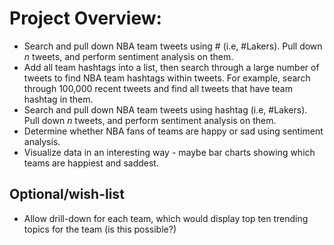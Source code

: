 # Project Overview:
- Search and pull down NBA team tweets using # (i.e, #Lakers). Pull down *n* tweets, and perform sentiment analysis on them.
- Add all team hashtags into a list, then search through a large number of tweets to find NBA team hashtags within tweets. For example, search through 100,000 recent tweets and find all tweets that have team hashtag in them.
- Search and pull down NBA team tweets using hashtag (i.e, #Lakers). Pull down *n* tweets, and perform sentiment analysis on them.
- Determine whether NBA fans of teams are happy or sad using sentiment analysis.
- Visualize data in an interesting way - maybe bar charts showing which teams are happiest and saddest.
## Optional/wish-list
- Allow drill-down for each team, which would display top ten trending topics for the team (is this possible?)
